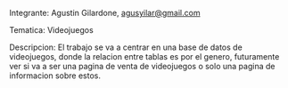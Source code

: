 Integrante: Agustin Gilardone, agusyilar@gmail.com

Tematica: Videojuegos

Descripcion: El trabajo se va a centrar en una base de datos de videojuegos, donde la relacion entre tablas es por el genero, futuramente ver
si va a ser una pagina de venta de videojuegos o solo una pagina de informacion sobre estos.
